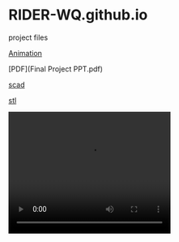 # RIDER-WQ.github.io
project files

[Animation](https://jack10079.github.io)

[PDF](Final Project PPT.pdf)

[scad](Chinese_Lantern.scad)


[stl](Chinese_Lantern.stl)

<video width="320" height="240" autoplay>
  <source src="model.mp4" type="video/mp4">
  <source src="model.ogg" type="video/ogg">
Your browser does not support the video tag.
</video>
